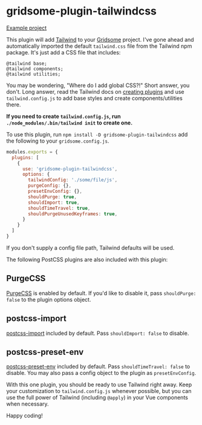 # gridsome-plugin-tailwindcss

[Example project](http://github.com/brandonpittman/gridsome-plugin-tailwindcss-ffs)

This plugin will add [Tailwind](http://tailwindcss.com) to your
[Gridsome](http://gridsome.org) project. I've gone ahead and automatically
imported the default `tailwind.css` file from the Tailwind npm package. It's just add a CSS file that includes:

```postcss
@tailwind base;
@tailwind components;
@tailwind utilities;
```

You may be wondering, "Where do I add global CSS?!" Short answer, you don't.
Long answer, read the Tailwind docs on [creating plugins][plugins] and use
`tailwind.config.js` to add base styles and create components/utilities there.

**If you need to create `tailwind.config.js`, run `./node_modules/.bin/tailwind init` to create one.**

[plugins]: https://tailwindcss.com/docs/plugins/#app

To use this plugin, run `npm install -D gridsome-plugin-tailwindcss` add the following to your `gridsome.config.js`.

```javascript
modules.exports = {
  plugins: [
    {
      use: 'gridsome-plugin-tailwindcss',
      options: {
        tailwindConfig: './some/file/js',
        purgeConfig: {},
        presetEnvConfig: {},
        shouldPurge: true,
        shouldImport: true,
        shouldTimeTravel: true,
        shouldPurgeUnusedKeyframes: true,
      }
    }
  ]
}
```
If you don't supply a config file path, Tailwind defaults will be used.


The following PostCSS plugins are also included with this plugin:

## PurgeCSS

[PurgeCSS](https://www.purgecss.com/with-postcss) is enabled by default. If you'd like to disable it, pass `shouldPurge:
false` to the plugin options object.

## postcss-import

[postcss-import](https://github.com/postcss/postcss-import) included by default. Pass `shouldImport: false` to disable.

## postcss-preset-env

[postcss-preset-env](https://github.com/csstools/postcss-preset-env) included by default. Pass `shouldTimeTravel: false` to disable. You may also pass a config object to the plugin as `presetEnvConfig`.

With this one plugin, you should be ready to use Tailwind right away. Keep your
customization to `tailwind.config.js` whenever possible, but you can use the
full power of Tailwind (including `@apply`) in your Vue components when
necessary.

Happy coding!
